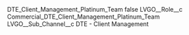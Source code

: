 <?xml version="1.0" encoding="UTF-8"?>
<CustomMetadata xmlns="http://soap.sforce.com/2006/04/metadata" xmlns:xsi="http://www.w3.org/2001/XMLSchema-instance" xmlns:xsd="http://www.w3.org/2001/XMLSchema">
    <label>DTE_Client_Management_Platinum_Team</label>
    <protected>false</protected>
    <values>
        <field>LVGO__Role__c</field>
        <value xsi:type="xsd:string">Commercial_DTE_Client_Management_Platinum_Team</value>
    </values>
    <values>
        <field>LVGO__Sub_Channel__c</field>
        <value xsi:type="xsd:string">DTE - Client Management</value>
    </values>
</CustomMetadata>
